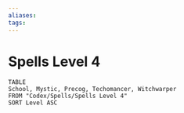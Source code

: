 ```yaml
---
aliases: 
tags: 
---
```


# Spells Level 4

``` dataview
TABLE
School, Mystic, Precog, Techomancer, Witchwarper
FROM "Codex/Spells/Spells Level 4"
SORT Level ASC
```